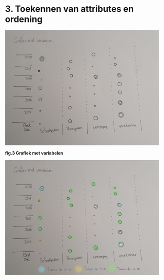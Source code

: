 # 3. Toekennen van attributes en ordening

 

![](.gitbook/assets/grafiek.png)

  
**fig.3 Grafiek met variabelen** 

![](.gitbook/assets/nieuwe-tabel2.png)

